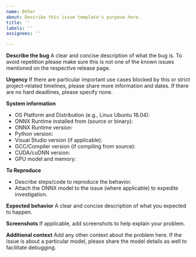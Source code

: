 ```yaml
---
name: Other
about: Describe this issue template's purpose here.
title: ''
labels: ''
assignees: ''

---
```


**Describe the bug**
A clear and concise description of what the bug is. To avoid repetition please make sure this is not one of the known issues mentioned on the respective release page.

**Urgency**
If there are particular important use cases blocked by this or strict project-related timelines, please share more information and dates. If there are no hard deadlines, please specify none.

**System information**
- OS Platform and Distribution (e.g., Linux Ubuntu 16.04):
- ONNX Runtime installed from (source or binary):
- ONNX Runtime version:
- Python version:
- Visual Studio version (if applicable):
- GCC/Compiler version (if compiling from source):
- CUDA/cuDNN version:
- GPU model and memory:

**To Reproduce**
- Describe steps/code to reproduce the behavior.
- Attach the ONNX model to the issue (where applicable) to expedite investigation.

**Expected behavior**
A clear and concise description of what you expected to happen.

**Screenshots**
If applicable, add screenshots to help explain your problem.

**Additional context**
Add any other context about the problem here. If the issue is about a particular model, please share the model details as well to facilitate debugging.
